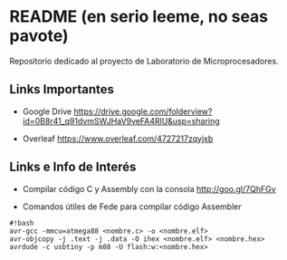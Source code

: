# README (en serio leeme, no seas pavote) #

Repositorio dedicado al proyecto de Laboratorio de Microprocesadores.

## Links Importantes ##

* Google Drive
https://drive.google.com/folderview?id=0B8r41_q91dvmSWJHaV9veFA4RlU&usp=sharing

* Overleaf
https://www.overleaf.com/4727217zqyjxb

## Links e Info de Interés ##

* Compilar código C y Assembly con la consola
http://goo.gl/7QhFGv

* Comandos útiles de Fede para compilar código Assembler

```
#!bash
avr-gcc -mmcu=atmega88 <nombre.c> -o <nombre.elf>
avr-objcopy -j .text -j .data -O ihex <nombre.elf> <nombre.hex>
avrdude -c usbtiny -p m88 -U flash:w:<nombre.hex>
```